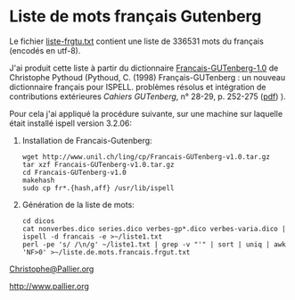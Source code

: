 # Liste de mots français Gutenberg

Le fichier [liste-frgtu.txt](list-frgut.zip) contient une liste de 336531 mots du français (encodés en utf-8).

J'ai produit cette liste à partir du dictionnaire [Francais-GUTenberg-1.0](Francais-Gutenberg-reference.pdf) de Christophe Pythoud (Pythoud, C. (1998) Français-GUTenberg : un nouveau dictionnaire français pour ISPELL. problèmes résolus et intégration de contributions extérieures _Cahiers GUTenberg_,  n° 28-29, p. 252-275 ([pdf](http://cahiers.gutenberg.eu.org/cg-bin/article/CG_1998___28-29_252_0.pdf))
). 

Pour cela j'ai appliqué la procédure suivante, sur une machine sur laquelle était installé ispell version 3.2.06:

1.  Installation de Francais-Gutenberg:

        wget http://www.unil.ch/ling/cp/Francais-GUTenberg-v1.0.tar.gz
        tar xzf Francais-GUTenberg-v1.0.tar.gz
        cd Francais-GUTenberg-v1.0
        makehash
        sudo cp fr*.{hash,aff} /usr/lib/ispell

2.  Génération de la liste de mots:

        cd dicos
        cat nonverbes.dico series.dico verbes-gp*.dico verbes-varia.dico | ispell -d francais -e >~/liste1.txt
        perl -pe 's/ /\n/g' ~/liste1.txt | grep -v "'" | sort | uniq | awk 'NF>0' >~/liste.de.mots.francais.frgut.txt




<Christophe@Pallier.org>

<http://www.pallier.org>

